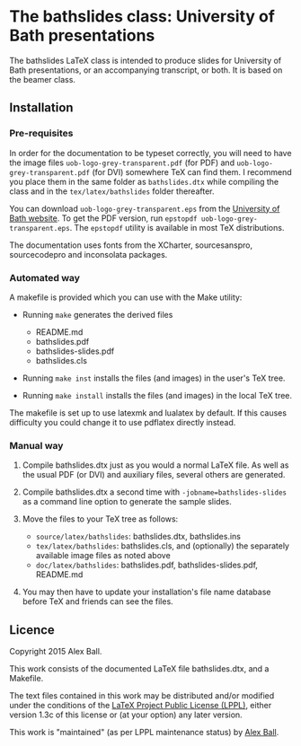 The bathslides class: University of Bath presentations
=========================================================

The bathslides LaTeX class is intended to produce slides for University
of Bath presentations, or an accompanying transcript, or both.
It is based on the beamer class.

Installation
------------

### Pre-requisites ###

In order for the documentation to be typeset correctly, you will need
to have the image files `uob-logo-grey-transparent.pdf` (for PDF) and
`uob-logo-grey-transparent.pdf` (for DVI) somewhere TeX can find them.
I recommend you place them in the same folder as `bathslides.dtx`
while compiling the class and in the `tex/latex/bathslides` folder
thereafter.

You can download `uob-logo-grey-transparent.eps` from the
[University of Bath website][logo]. To get the PDF version, run
`epstopdf uob-logo-grey-transparent.eps`. The `epstopdf` utility is
available in most TeX distributions.

The documentation uses fonts from the XCharter, sourcesanspro,
sourcecodepro and inconsolata packages.

### Automated way ###

A makefile is provided which you can use with the Make utility:

  * Running `make` generates the derived files

      - README.md
      - bathslides.pdf
      - bathslides-slides.pdf
      - bathslides.cls

  * Running `make inst` installs the files (and images) in the user's
    TeX tree.
  * Running `make install` installs the files (and images) in the
    local TeX tree.

The makefile is set up to use latexmk and lualatex by default.
If this causes difficulty you could change it to use pdflatex directly
instead.

### Manual way ###

 1. Compile bathslides.dtx just as you would a normal LaTeX file. As well
    as the usual PDF (or DVI) and auxiliary files, several others are
    generated.

 2. Compile bathslides.dtx a second time with `-jobname=bathslides-slides`
    as a command line option to generate the sample slides.

 3. Move the files to your TeX tree as follows:

      - `source/latex/bathslides`: bathslides.dtx, bathslides.ins
      - `tex/latex/bathslides`: bathslides.cls, and (optionally) the
        separately available image files as noted above
      - `doc/latex/bathslides`: bathslides.pdf, bathslides-slides.pdf,
         README.md

 4. You may then have to update your installation's file name database
    before TeX and friends can see the files.

Licence
-------

Copyright 2015 Alex Ball.

This work consists of the documented LaTeX file bathslides.dtx,
and a Makefile.

The text files contained in this work may be distributed and/or modified
under the conditions of the [LaTeX Project Public License (LPPL)][lppl],
either version 1.3c of this license or (at your option) any later
version.

This work is "maintained" (as per LPPL maintenance status) by [Alex
Ball][me].

[logo]: http://www.bath.ac.uk/marketing/guides-assets/visual-identity/logo/#id4
[lppl]: http://www.latex-project.org/lppl.txt
[me]: http://alexball.me.uk/

